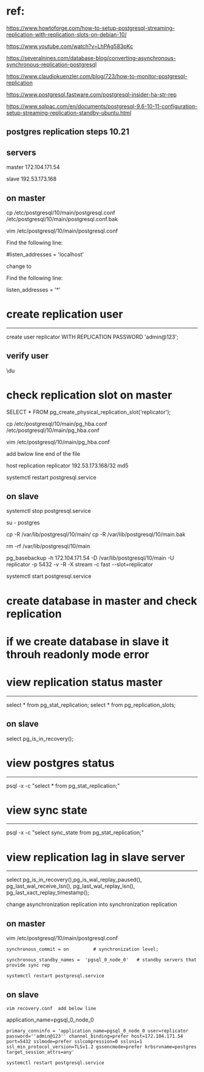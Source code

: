 # ref:

https://www.howtoforge.com/how-to-setup-postgresql-streaming-replication-with-replication-slots-on-debian-10/

https://www.youtube.com/watch?v=LhPAg583pKc

https://severalnines.com/database-blog/converting-asynchronous-synchronous-replication-postgresql

https://www.claudiokuenzler.com/blog/723/how-to-monitor-postgresql-replication

https://www.postgresql.fastware.com/postgresql-insider-ha-str-rep

https://www.sqlpac.com/en/documents/postgresql-9.6-10-11-configuration-setup-streaming-replication-standby-ubuntu.html

postgres replication steps 10.21
--------------------------------

servers
-------
  master  	172.104.171.54
  
  slave        192.53.173.168
  
  
  on master
  ---------
  
  
cp /etc/postgresql/10/main/postgresql.conf /etc/postgresql/10/main/postgresql.conf.bak

vim  /etc/postgresql/10/main/postgresql.conf


Find the following line:

#listen_addresses = 'localhost'


change to 

Find the following line:

listen_addresses = '*'



# create replication user
------------------------

create user replicator  WITH  REPLICATION  PASSWORD 'admin@123';


verify user 
----------

\du

# check replication slot on master


SELECT * FROM pg_create_physical_replication_slot('replicator');

cp /etc/postgresql/10/main/pg_hba.conf /etc/postgresql/10/main/pg_hba.conf


vim  /etc/postgresql/10/main/pg_hba.conf

add bwlow line end of the file


host    replication     replicator      192.53.173.168/32       md5 


systemctl restart postgresql.service


on slave
---------

systemctl stop postgresql.service



su - postgres


cp -R /var/lib/postgresql/10/main/  cp -R /var/lib/postgresql/10/main.bak


rm -rf  /var/lib/postgresql/10/main


pg_basebackup -h 172.104.171.54 -D /var/lib/postgresql/10/main -U replicator -p 5432 -v -R -X stream   -c fast --slot=replicator



systemctl start postgresql.service


# create database in master and check replication

# if we create database in slave it throuh readonly mode error



# view replication status master
--------------------------------

select * from pg_stat_replication;
select * from pg_replication_slots;

on slave
-------

select pg_is_in_recovery();


# view postgres status
-----------------------
 psql -x -c "select * from pg_stat_replication;"
 
 # view sync state 
 ----------------
 
 psql -x -c "select sync_state from pg_stat_replication;"
 
 
 # view replication lag in slave server
 --------------------------------------
 
 select pg_is_in_recovery(),pg_is_wal_replay_paused(), pg_last_wal_receive_lsn(), pg_last_wal_replay_lsn(), pg_last_xact_replay_timestamp();




change asynchronization  replication into synchronization replication


on master
---------

vim /etc/postgresql/10/main/postgresql.conf

```
synchronous_commit = on         # synchronization level;
```

```
synchronous_standby_names =  'pgsql_0_node_0'   # standby servers that provide sync rep
```


```
systemctl restart postgresql.service
```


on slave
--------
```
vim recovery.conf  add below line 
````
application_name=pgsql_0_node_0


```
primary_conninfo = 'application_name=pgsql_0_node_0 user=replicator password=''admin@123'' channel_binding=prefer host=172.104.171.54 port=5432 sslmode=prefer sslcompression=0 sslsni=1 ssl_min_protocol_version=TLSv1.2 gssencmode=prefer krbsrvname=postgres target_session_attrs=any'
```
```
systemctl restart postgresql.service
```



